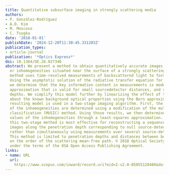 ```yaml
---
title: Quantitative subsurface imaging in strongly scattering media
authors:
- P. González-Rodríguez
- A.D. Kim
- M. Moscoso
- C. Tsogka
date: '2018-01-01'
publishDate: '2024-12-20T11:30:45.331203Z'
publication_types:
- article-journal
publication: '*Optics Express*'
doi: 10.1364/OE.26.027346
abstract: We present a method to obtain quantitatively accurate images of small obstacles
  or inhomogeneities situated near the surface of a strongly scattering medium. The
  method uses time-resolved measurements of backscattered light to form the images.
  Using the asymptotic solution of the radiative transfer equation for this problem,
  we determine that the key information content in measurements is modeled by a diffusion
  approximation that is valid for small sourcedetector distances, and shallow penetration
  depths. We simplify this model further by linearizing the effect of the inhomogeneities
  about the known background optical properties using the Born approximation. The
  resulting model is used in a two-stage imaging algorithm. First, the spatial location
  of the inhomogeneities are determined using a modification of the multiple signal
  classification (MUSIC) method. Using those results, we then determine the quantitative
  values of the inhomogeneities through a least-squares approximation. We find that
  this two-stage method is most effective for reconstructing a sequence of one-dimensional
  images along the penetration depth corresponding to null source-detector separations
  rather than simultaneously using measurements over several source-detector distances.
  This method is limited to penetration depths and distances between boundary measurements
  on the order of the scattering mean-free path. © 2018 Optical Society of America
  under the terms of the OSA Open Access Publishing Agreement.
links:
- name: URL
  url: 
    https://www.scopus.com/inward/record.uri?eid=2-s2.0-85055120486&doi=10.1364%2fOE.26.027346&partnerID=40&md5=f0ccaa2cdb88086afcd3ff4422711ee6
---
```


